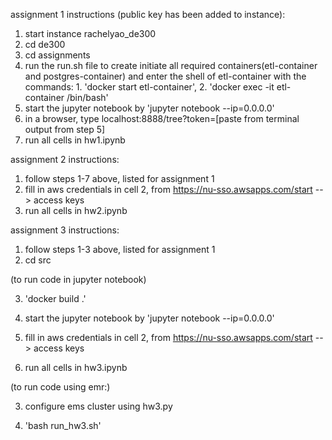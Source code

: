 assignment 1 instructions (public key has been added to instance):
1. start instance rachelyao_de300
2. cd de300
3. cd assignments
4. run the run.sh file to create initiate all required containers(etl-container and postgres-container) and enter the shell of etl-container with the commands: 1. 'docker start etl-container', 2. 'docker exec -it etl-container /bin/bash'
6. start the jupyter notebook by 'jupyter notebook --ip=0.0.0.0'
7. in a browser, type localhost:8888/tree?token=[paste from terminal output from step 5]
8. run all cells in hw1.ipynb
   
assignment 2 instructions:
1. follow steps 1-7 above, listed for assignment 1
2. fill in aws credentials in cell 2, from https://nu-sso.awsapps.com/start --> access keys
3. run all cells in hw2.ipynb

assignment 3 instructions:
1. follow steps 1-3 above, listed for assignment 1
2. cd src

(to run code in jupyter notebook)

3. 'docker build .'

4. start the jupyter notebook by 'jupyter notebook --ip=0.0.0.0'

5. fill in aws credentials in cell 2, from https://nu-sso.awsapps.com/start --> access keys
 
6. run all cells in hw3.ipynb

(to run code using emr:)

3. configure ems cluster using hw3.py

4. 'bash run_hw3.sh'

